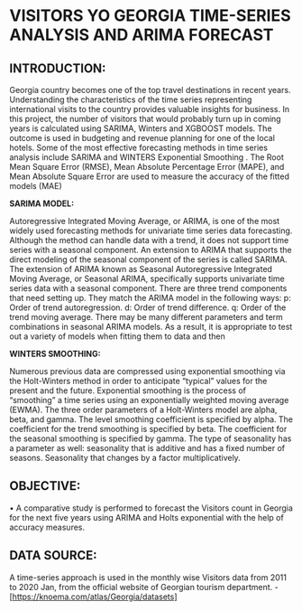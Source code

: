 # VISITORS YO GEORGIA TIME-SERIES ANALYSIS AND ARIMA FORECAST

## INTRODUCTION:
Georgia country becomes one of the top travel destinations in recent years. Understanding
the characteristics of the time series representing international visits to the country
provides valuable insights for business. In this project, the number of visitors that would
probably turn up in coming years is calculated using SARIMA, Winters and XGBOOST
models. The outcome is used in budgeting and revenue planning for one of the local hotels.
Some of the most effective forecasting methods in time series analysis include SARIMA and
WINTERS Exponential Smoothing . The Root Mean Square Error (RMSE), Mean Absolute
Percentage Error (MAPE), and Mean Absolute Square Error are used to measure the
accuracy of the fitted models (MAE)

**SARIMA MODEL:**

Autoregressive Integrated Moving Average, or ARIMA, is one of the most widely used
forecasting methods for univariate time series data forecasting. Although the method can
handle data with a trend, it does not support time series with a seasonal component. An
extension to ARIMA that supports the direct modeling of the seasonal component of the
series is called SARIMA. The extension of ARIMA known as Seasonal Autoregressive
Integrated Moving Average, or Seasonal ARIMA, specifically supports univariate time series
data with a seasonal component. There are three trend components that need setting up.
They match the ARIMA model in the following ways: p: Order of trend autoregression. d:
Order of trend difference. q: Order of the trend moving average. There may be many
different parameters and term combinations in seasonal ARIMA models. As a result, it is
appropriate to test out a variety of models when fitting them to data and then

**WINTERS SMOOTHING:**

Numerous previous data are compressed using exponential smoothing via the Holt-Winters
method in order to anticipate “typical” values for the present and the future. Exponential
smoothing is the process of “smoothing” a time series using an exponentially weighted
moving average (EWMA). The three order parameters of a Holt-Winters model are alpha,
beta, and gamma. The level smoothing coefficient is specified by alpha. The coefficient for
the trend smoothing is specified by beta. The coefficient for the seasonal smoothing is
specified by gamma. The type of seasonality has a parameter as well: seasonality that is
additive and has a fixed number of seasons. Seasonality that changes by a factor
multiplicatively.

## OBJECTIVE:

• A comparative study is performed to forecast the Visitors count in Georgia for the
next five years using ARIMA and Holts exponential with the help of accuracy
measures.

## DATA SOURCE:

A time-series approach is used in the monthly wise Visitors data from 2011 to 2020 Jan,
from the official website of Georgian tourism department. -
[https://knoema.com/atlas/Georgia/datasets]
